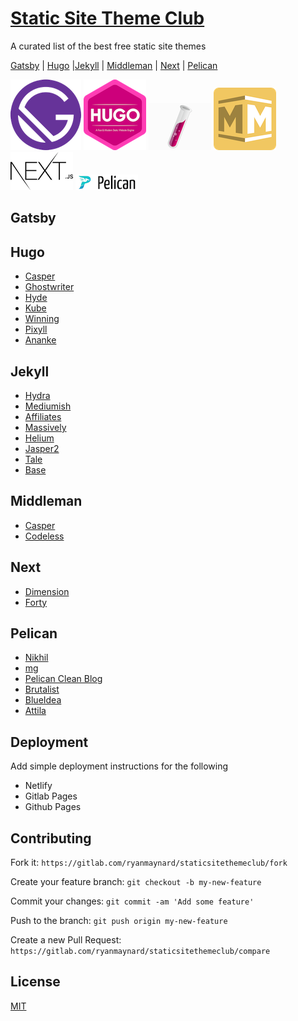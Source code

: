 # [Static Site Theme Club][sstc]

A curated list of the best free static site themes

[Gatsby](#gatsby) | [Hugo](#hugo) |[Jekyll](#jekyll) | [Middleman](#middleman) | [Next](#next) | [Pelican](#pelican)

![Gatsby Logo](img/gatsby.png) ![Hugo Logo](img/hugo.png) ![Jekyll Logo](img/jekyll.png) ![Middleman Logo](img/middleman.png) ![Next Logo](img/next.png) ![Pelican Logo](img/pelican.png)

## Gatsby


## Hugo
* [Casper][casper]
* [Ghostwriter][ghostwriter]
* [Hyde][hyde]
* [Kube][kube]
* [Winning][winning]
* [Pixyll][pixyll]
* [Ananke][ananke]


## Jekyll

* [Hydra][hydra]
* [Mediumish][mediumish]
* [Affiliates][affiliates]
* [Massively][massively]
* [Helium][helium]
* [Jasper2][jasper2]
* [Tale][tale]
* [Base][base]


## Middleman

* [Casper][casper-m]
* [Codeless][codeless]

## Next

* [Dimension][dimension]
* [Forty][forty]

## Pelican

* [Nikhil][nikhil]
* [mg][mg]
* [Pelican Clean Blog][cleanblog]
* [Brutalist][brutalist]
* [BlueIdea][blueidea]
* [Attila][attila]

## Deployment

Add simple deployment instructions for the following

* Netlify 
* Gitlab Pages
* Github Pages

## Contributing

Fork it:
`https://gitlab.com/ryanmaynard/staticsitethemeclub/fork`

Create your feature branch:
`git checkout -b my-new-feature`

Commit your changes:
`git commit -am 'Add some feature'`

Push to the branch:
`git push origin my-new-feature`

Create a new Pull Request:
`https://gitlab.com/ryanmaynard/staticsitethemeclub/compare`


## License

[MIT][mit]


[sstc]: https://staticsitetheme.club
[casper]: https://github.com/vjeantet/hugo-theme-casper
[ghostwriter]: https://github.com/jbub/ghostwriter
[hyde]: https://github.com/htr3n/hyde-hyde
[kube]: https://github.com/jeblister/kube
[winning]: https://github.com/cssandstuff/hugo-theme-winning
[pixyll]: https://github.com/azmelanar/hugo-theme-pixyll
[ananke]: https://github.com/budparr/gohugo-theme-ananke
[hydra]: https://github.com/CloudCannon/hydra-jekyll-template
[mediumish]: https://github.com/wowthemesnet/mediumish-theme-jekyll/
[affiliates]: https://github.com/wowthemesnet/affiliates-jekyll-theme
[massively]: https://github.com/iwiedenm/jekyll-theme-massively-src
[helium]: https://github.com/heliumjk/heliumjk.github.io
[jasper2]: https://github.com/jekyller/jasper2
[tale]: https://github.com/chesterhow/tale
[base]: https://github.com/CloudCannon/base-jekyll-template
[casper-m]: https://github.com/danielbayerlein/middleman-casper
[codeless]: https://github.com/flexbox/codeless
[dimension]: https://github.com/codebushi/nextjs-starter-dimension
[forty]: https://github.com/codebushi/nextjs-starter-forty
[nikhil]: https://github.com/gunchu/nikhil-theme
[mg]: https://github.com/lucachr/pelican-mg
[cleanblog]: https://github.com/gilsondev/pelican-clean-blog
[brutalist]: https://github.com/mamcmanus/brutalist
[blueidea]: https://github.com/nasskach/pelican-blueidea
[attila]: https://github.com/arulrajnet/attila
[mit]: https://tldrlegal.com/license/mit-license